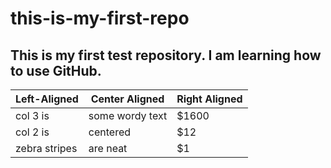 # this-is-my-first-repo
## This is my first test repository. I am learning how to use GitHub.

| Left-Aligned  | Center Aligned  | Right Aligned |
| --- | --- | --- | 
| col 3 is      | some wordy text | $1600 |
| col 2 is      | centered        |   $12 |
| zebra stripes | are neat        |    $1 |
